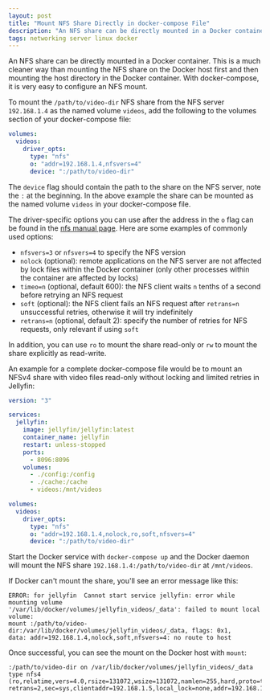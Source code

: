 ```yaml
---
layout: post
title: "Mount NFS Share Directly in docker-compose File"
description: "An NFS share can be directly mounted in a Docker container without mounting it on the Docker host first."
tags: networking server linux docker
---
```


An NFS share can be directly mounted in a Docker container. This is a much cleaner way than mounting the NFS share on
the Docker host first and then mounting the host directory in the Docker container. With docker-compose, it is very easy
to configure an NFS mount.

To mount the `/path/to/video-dir` NFS share from the NFS server `192.168.1.4` as the named volume `videos`, add the
following to the volumes section of your docker-compose file:

```yaml
volumes:
  videos:
    driver_opts:
      type: "nfs"
      o: "addr=192.168.1.4,nfsvers=4"
      device: ":/path/to/video-dir"
```

The `device` flag should contain the path to the share on the NFS server, note the `:` at the beginning. In the above
example the share can be mounted as the named volume `videos` in your docker-compose file.

The driver-specific options you can use after the address in the `o` flag can be found in the
[nfs manual page](https://man7.org/linux/man-pages/man5/nfs.5.html). Here are some examples of commonly used options:

* `nfsvers=3` or `nfsvers=4` to specify the NFS version
* `nolock` (optional): remote applications on the NFS server are not affected by lock files within the Docker container
(only other processes within the container are affected by locks)
* `timeo=n` (optional, default 600): the NFS client waits `n` tenths of a second before retrying an NFS request
* `soft` (optional): the NFS client fails an NFS request after `retrans=n` unsuccessful retries, otherwise it will try
indefinitely
* `retrans=n` (optional, default 2): specify the number of retries for NFS requests, only relevant if using `soft`

In addition, you can use `ro` to mount the share read-only or `rw` to mount the share explicitly as read-write.

An example for a complete docker-compose file would be to mount an NFSv4 share with video files read-only without
locking and limited retries in Jellyfin:

```yaml
version: "3"

services:
  jellyfin:
    image: jellyfin/jellyfin:latest
    container_name: jellyfin
    restart: unless-stopped
    ports:
      - 8096:8096
    volumes:
      - ./config:/config
      - ./cache:/cache
      - videos:/mnt/videos

volumes:
  videos:
    driver_opts:
      type: "nfs"
      o: "addr=192.168.1.4,nolock,ro,soft,nfsvers=4"
      device: ":/path/to/video-dir"
```

Start the Docker service with `docker-compose up` and the Docker daemon will mount the NFS share
`192.168.1.4:/path/to/video-dir` at `/mnt/videos`.

If Docker can't mount the share, you'll see an error message like this:

```text
ERROR: for jellyfin  Cannot start service jellyfin: error while mounting volume
'/var/lib/docker/volumes/jellyfin_videos/_data': failed to mount local volume:
mount :/path/to/video-dir:/var/lib/docker/volumes/jellyfin_videos/_data, flags: 0x1,
data: addr=192.168.1.4,nolock,soft,nfsvers=4: no route to host
```

Once successful, you can see the mount on the Docker host with `mount`:

```text
:/path/to/video-dir on /var/lib/docker/volumes/jellyfin_videos/_data type nfs4
(ro,relatime,vers=4.0,rsize=131072,wsize=131072,namlen=255,hard,proto=tcp,timeo=600,
retrans=2,sec=sys,clientaddr=192.168.1.5,local_lock=none,addr=192.168.1.4)
```
